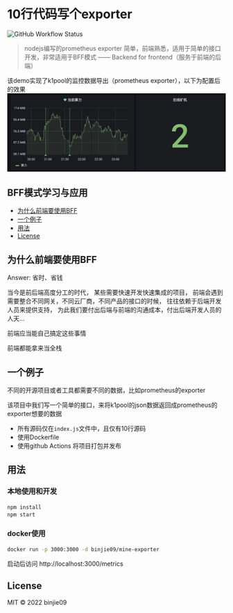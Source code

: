 # 10行代码写个exporter

![GitHub Workflow Status](https://img.shields.io/github/workflow/status/binjie09/common-exporter/Docker%20Image%20CI?logo=Docker&label=docker%20build&style=flat-square)

> nodejs编写的prometheus exporter 简单，前端熟悉，适用于简单的接口开发，非常适用于BFF模式 —— Backend for frontend（服务于前端的后端）

该demo实现了k1pool的监控数据导出（prometheus exporter），以下为配置后的效果
![](https://github.com/binjie09/common-exporter/raw/main/img/example.png)

## BFF模式学习与应用

- [为什么前端要使用BFF](#为什么前端要使用BFF)
- [一个例子](#一个例子)
- [用法](#用法)
- [License](#license)

## 为什么前端要使用BFF

Answer: 省时、省钱

当今是前后端高度分工的时代，
某些需要快速开发快速集成的项目，
前端会遇到需要整合不同网关，不同云厂商，不同产品的接口的时候，
往往依赖于后端开发人员来提供支持，
为此我们要付出后端与前端的沟通成本，付出后端开发人员的人天...

前端应当能自己搞定这些事情

前端都能拿来当全栈

## 一个例子

不同的开源项目或者工具都需要不同的数据，比如prometheus的exporter

该项目中我们写一个简单的接口，来将k1pool的json数据返回成prometheus的exporter想要的数据

- 所有源码仅在`index.js`文件中，且仅有10行源码
- 使用Dockerfile
- 使用github Actions 将项目打包并发布

## 用法

### 本地使用和开发
```bash
npm install
npm start
```
### docker使用
```bash
docker run -p 3000:3000 -d binjie09/mine-exporter
```
启动后访问 http://localhost:3000/metrics

## License

MIT © 2022 binjie09
